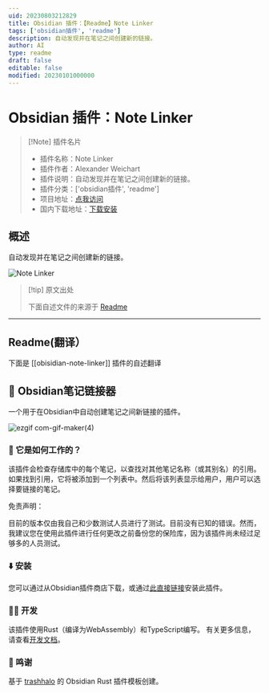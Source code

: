 ```yaml
---
uid: 20230803212829
title: Obsidian 插件：【Readme】Note Linker
tags: ['obsidian插件', 'readme']
description: 自动发现并在笔记之间创建新的链接。
author: AI
type: readme
draft: false
editable: false
modified: 20230101000000
---
```


# Obsidian 插件：Note Linker

> [!Note] 插件名片
> - 插件名称：Note Linker
> - 插件作者：Alexander Weichart
> - 插件说明：自动发现并在笔记之间创建新的链接。
> - 插件分类：['obsidian插件', 'readme']
> - 项目地址：[点我访问](https://github.com/AlexW00/obsidian-note-linker)
> - 国内下载地址：[下载安装](https://pkmer.cn/products/plugin/pluginMarket/?obisidian-note-linker)

## 概述

自动发现并在笔记之间创建新的链接。

![Note Linker](https://cdn.pkmer.cn/covers/obisidian-note-linker_new.gif!pkmer)

> [!tip] 原文出处
> 
>下面自述文件的来源于 [Readme](https://ghproxy.net/https://raw.githubusercontent.com/AlexW00/obsidian-note-linker/master/README.md)
> 

---

## Readme(翻译）

下面是 [[obisidian-note-linker]] 插件的自述翻译



## 🔗 Obsidian笔记链接器

一个用于在Obsidian中自动创建笔记之间新链接的插件。

![ezgif com-gif-maker(4)](https://user-images.githubusercontent.com/55558407/187985324-c13860b0-42e0-41d8-9498-8df936948dfd.gif)

### 🤨 它是如何工作的？

该插件会检查存储库中的每个笔记，以查找对其他笔记名称（或其别名）的引用。
如果找到引用，它将被添加到一个列表中。然后将该列表显示给用户，用户可以选择要链接的笔记。

免责声明：

目前的版本仅由我自己和少数测试人员进行了测试。目前没有已知的错误。然而，我建议您在使用此插件进行任何更改之前备份您的保险库，因为该插件尚未经过足够多的人员测试。

### ⬇️ 安装

您可以通过从Obsidian插件商店下载，或通过[此直接链接](https://obsidian.md/plugins?id=obisidian-note-linker)安装此插件。

### 👨‍💻 开发

该插件使用Rust（编译为WebAssembly）和TypeScript编写。
有关更多信息，请查看[开发文档](docs/dev-docs.md)。

### 📃 鸣谢

基于 [trashhalo](https://github.com/trashhalo/obsidian-rust-plugin) 的 Obsidian Rust 插件模板创建。



